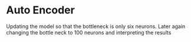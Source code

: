 # Auto Encoder
Updating the model so that the bottleneck is only six neurons.
Later again changing the bottle neck to 100 neurons and interpreting the results 
